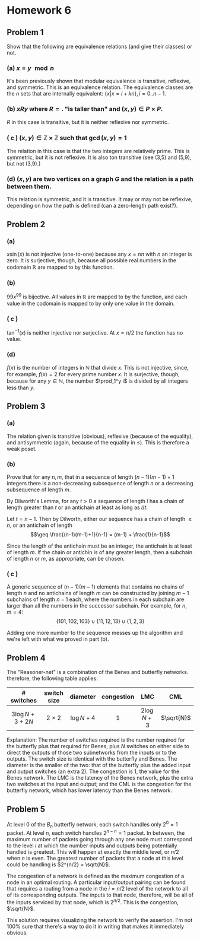 # Homework 6

## Problem 1
Show that the following are equivalence relations (and give their classes) or not.

### (a) $x \equiv y \mod n$
It's been previously shown that modular equivalence is transitive, reflexive, and symmetric. This is an equivalence relation. The equivalence classes are the $n$ sets that are internally equivalent: $\{x | x = i + kn\},  i = 0..n-1$.

### (b) $xRy$ where $R = .$ "is taller than" and $(x,y) \in P\times P$.
$R$ in this case is transitive, but it is neither reflexive nor symmetric.

### ( c ) $(x,y) \in \mathbb{Z} \times \mathbb{Z}$ such that $\gcd(x,y)=1$
The relation in this case is that the two integers are relatively prime. This is symmetric, but it is not reflexive. It is also ton transitive (see (3,5) and (5,9), but not (3,9).)

### (d) $(x,y)$ are two vertices on a graph $G$ and the relation is a path between them.

This relation is symmetric, and it is transitive. It may or may not be reflexive, depending on how the path is defined (can a zero-length path exist?).

## Problem 2
### (a)
$x \sin(x)$ is not injective (one-to-one) because any $x = n \pi$ with $n$ an integer is zero. It is surjective, though, because all possible real numbers in the codomain $\mathbb{R}$ are mapped to by this function.

### (b)
$99 x ^{99}$ is bijective. All values in $\mathbb{R}$ are mapped to by the function, and each value in the codomain is mapped to by only one value in the domain.

### ( c )
$\tan^{-1}(x)$ is neither injective nor surjective. At $x=\pi/2$ the function has no value.

### (d)
$f(x)$ is the number of integers in $\mathbb{N}$ that divide $x$. This is not injective, since, for example, $f(x) = 2$ for every prime number $x$. It is surjective, though, because for any $y \in \mathbb{N}$, the number $\prod_1^y i$ is divided by all integers less than $y$.

## Problem 3
### (a)
The relation given is transitive (obvious), reflexive (because of the equality), and antisymmetric (again, because of the equality in $\leq$). This is therefore a weak poset.

### (b)
Prove that for any $n,m$, that in a sequence of length $(n-1)(m-1)+1$ integers there is a non-decreasing subsequence of length $n$ or a decreasing subsequence of length $m$.

By Dilworth's Lemma, for any $t>0$ a sequence of length $l$ has a chain of length greater than $t$ or an antichain at least as long as $l/t$.

Let $t=n-1$. Then by Dilworth, either our sequence has a chain of length $\geq n$, or an antichain of length
$$\geq \frac{(n-1)(m-1)+1}{n-1} = (m-1) + \frac{1}{n-1}$$

Since the length of the antichain must be an integer, the antichain is at least of length $m$. If the chain or antichin is of any greater length, then a subchain of length $n$ or $m$, as appropriate, can be chosen.

### ( c )
A generic sequence of $(n-1)(m-1)$ elements that contains no chains of length $n$ and no antichains of length $m$ can be constructed by joining $m-1$ subchains of length $n-1$ each, where the numbers in each subchain are larger than all the numbers in the successor subchain. For example, for $n,m = 4$:
$$\{101,102,103\} \cup \{11,12,13\} \cup \{1,2,3\}$$

Adding one more number to the sequence messes up the algorithm and we're left with what we proved in part (b).


## Problem 4
The "Reasoner-net" is a combination of the Benes and butterfly networks. therefore, the following table applies:

| # switches | switch size | diameter | congestion | LMC | CML|
|:----------:|:-----------:|:--------:|:----------:|:---:|:--:|
| $3 \log N + 3 + 2N$ | 2 $\times$ 2| $\log N + 4$ | 1  | $2\log N + 3$| $\sqrt{N}$|

Explanation: The number of switches required is the number required for the butterfly plus that required for Benes, plus $N$ switches on either side to direct the outputs of those two subnetworks from the inputs or to the outputs. The switch size is identical with the butterfly and Benes. The diameter is the smaller of the two: that of the butterfly plus the added input and output switches (an extra 2). The congestion is 1, the value for the Benes network. The LMC is the latency of the Benes network, plus the extra two switches at the input and output; and the CML is the congestion for the butterfly network, which has lower latency than the Benes network.

## Problem 5
At level 0 of the $B_n$ butterfly network, each switch handles only $2^0 = 1$ packet. At level $n$, each switch handles $2^{n-n} = 1$ packet. In between, the maximum number of packets going through any one node must correspond to the level $i$ at which the number inputs and outputs being potentially handled is greatest. This will happen at exactly the middle level, or $n/2$ when $n$ is even. The greatest number of packets that a node at this level could be handling is $2^{n/2} = \sqrt{N}$.

The congestion of a network is defined as the maximum congestion of a node in an optimal routing. A particular input/output pairing can be found that requires a routing from a node in the $i = n/2$ level of the network to all of its corresponding outputs. The inputs to that node, therefore, will be all of the inputs serviced by that node, which is $2^{n/2}$. This is the congestion, $\sqrt{N}$.

This solution requires visualizing the network to verify the assertion. I'm not 100% sure that there's a way to do it in writing that makes it immediately obvious.

